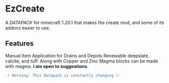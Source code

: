# EzCreate
A *DATAPACK* for minecraft 1.20.1 that makes the create mod, and some of its addons easier to use.
## Features
Manual Item Application for Drains and Depots
Renewable deepslate, calcite, and tuff. Along with Copper and Zinc
Magma blocks can be made with magma.
**I am open to suggestions.**
```diff
-! Warning: This Datapack is constantly changing !-
```

